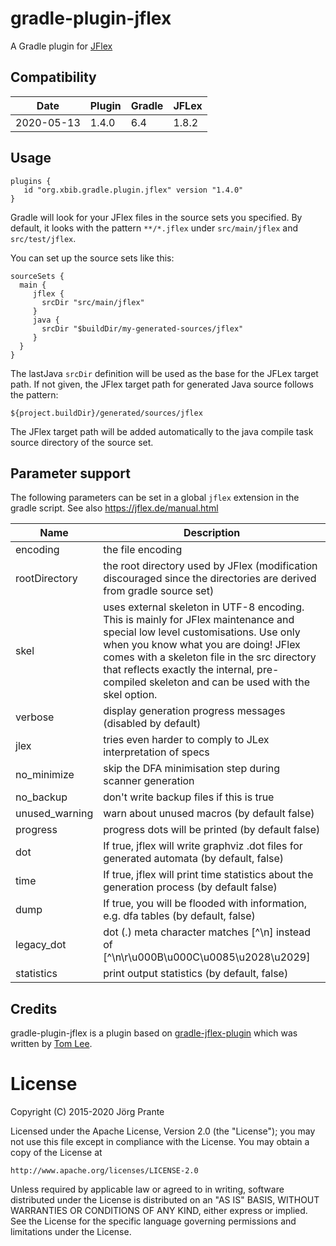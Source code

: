 # gradle-plugin-jflex

A Gradle plugin for [JFlex](http://jflex.de)

## Compatibility

| Date | Plugin | Gradle | JFLex |
|----- | ------ | ------ | ----- |
| 2020-05-13 | 1.4.0 | 6.4 | 1.8.2 |

## Usage

    plugins {
       id "org.xbib.gradle.plugin.jflex" version "1.4.0"
    }

Gradle will look for your JFlex files in the source sets you specified.
By default, it looks with the pattern `**/*.jflex` under `src/main/jflex`
and `src/test/jflex`.

You can set up the source sets like this:

    sourceSets {
      main {
         jflex {
           srcDir "src/main/jflex"
         }
         java {
           srcDir "$buildDir/my-generated-sources/jflex"
         }
      }
    }
    
The lastJava `srcDir` definition will be used as the base for the JFLex target path.
If not given, the JFlex target path for generated Java source follows the pattern:

`${project.buildDir}/generated/sources/jflex`

The JFlex target path will be added automatically to the java compile task source directory 
of the source set.

## Parameter support

The following parameters can be set in a global `jflex` extension 
in the gradle script. See also https://jflex.de/manual.html

| Name    | Description |
| ------- | ---------- |
| encoding | the file encoding |
| rootDirectory | the root directory used by JFlex (modification discouraged since the directories are derived from gradle source set)
| skel | uses external skeleton <file> in UTF-8 encoding. This is mainly for JFlex maintenance and special low level customisations. Use only when you know what you are doing! JFlex comes with a skeleton file in the src directory that reflects exactly the internal, pre-compiled skeleton and can be used with the skel option. |
| verbose | display generation progress messages (disabled by default) |
| jlex | tries even harder to comply to JLex interpretation of specs |
| no_minimize | skip the DFA minimisation step during scanner generation |
| no_backup | don't write backup files if this is true |
| unused_warning | warn about unused macros (by default false) |
| progress |  progress dots will be printed (by default false) |
| dot | If true, jflex will write graphviz .dot files for generated automata (by default, false) |
| time | If true, jflex will print time statistics about the generation process (by default false) |
| dump | If true, you will be flooded with information, e.g. dfa tables (by default, false) |
| legacy_dot | dot (.) meta character matches [^\n] instead of [^\n\r\u000B\u000C\u0085\u2028\u2029] |
| statistics | print output statistics (by default, false) |

## Credits

gradle-plugin-jflex is a plugin based on
[gradle-jflex-plugin](https://github.com/thomaslee/gradle-jflex-plugin)
which was written by [Tom Lee](http://tomlee.co).

# License

Copyright (C) 2015-2020 Jörg Prante

Licensed under the Apache License, Version 2.0 (the "License");
you may not use this file except in compliance with the License.
You may obtain a copy of the License at

    http://www.apache.org/licenses/LICENSE-2.0

Unless required by applicable law or agreed to in writing, software
distributed under the License is distributed on an "AS IS" BASIS,
WITHOUT WARRANTIES OR CONDITIONS OF ANY KIND, either express or implied.
See the License for the specific language governing permissions and
limitations under the License.

